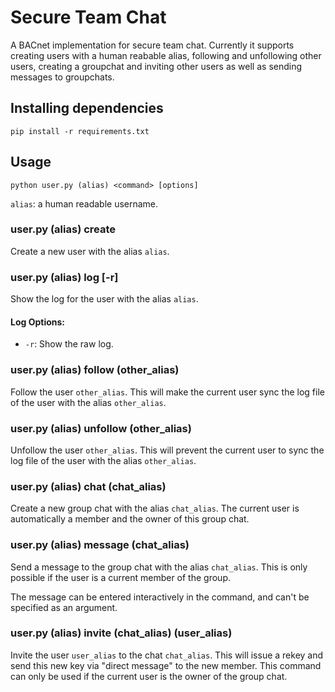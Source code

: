 # Secure Team Chat

A BACnet implementation for secure team chat. Currently it supports creating users with a human reabable alias, following and unfollowing other users, creating a groupchat and inviting other users as well as sending messages to groupchats. 

## Installing dependencies

```
pip install -r requirements.txt
```

## Usage

```
python user.py (alias) <command> [options]
```

`alias`:  a human readable username.

<!-- 
command:
 * create:    creates a new user with the given alias
 * log:       show the user log
    options:  -r: show the raw log
 * info:      print user information (fid, follows, channels)
 * follow:    follow another user
    options:  <other_alias>: the alias of the user to follow
 * unfollow:  unfollow another user
    options:  <other_alias>: the alias of the user to unfollow
 * chat:      create a new groupchat
    options:  <chat_alias>: the name of the new chat
 * message:   send a message to the groupchat
    options:  <chat_alias>: the name of the groupchat
    notes:    The chat message can be entered to std_in
 * invite:    add another user to the groupchat
    options:  <chat_alias>: the name of the groupchat
              <other_alias>: the name of the user to invite

-->

### user.py (alias) create

Create a new user with the alias `alias`.

### user.py (alias) log [-r]

Show the log for the user with the alias `alias`.

#### Log Options: 

* `-r`: Show the raw log.

### user.py (alias) follow (other_alias)

Follow the user `other_alias`. This will make the current user sync the log file of the user with the alias `other_alias`.

### user.py (alias) unfollow (other_alias)

Unfollow the user `other_alias`. This will prevent the current user to sync the log file of the user with the alias `other_alias`.

### user.py (alias) chat (chat_alias)

Create a new group chat with the alias `chat_alias`. The current user is automatically a member and the owner of this group chat.

### user.py (alias) message (chat_alias)

Send a message to the group chat with the alias `chat_alias`. This is only possible if the user is a current member of the group.

The message can be entered interactively in the command, and can't be specified as an argument.

### user.py (alias) invite (chat_alias) (user_alias)

Invite the user `user_alias` to the chat `chat_alias`. This will issue a rekey and send this new key via "direct message" to the new member. This command can only be used if the current user is the owner of the group chat.